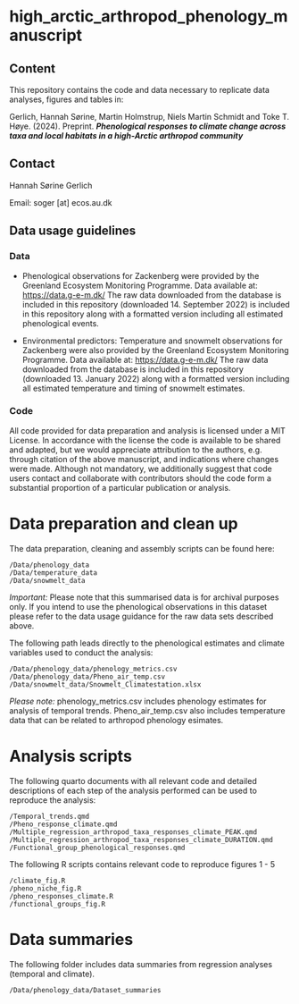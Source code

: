 # high_arctic_arthropod_phenology_manuscript

## Content
This repository contains the code and data necessary to replicate data analyses, figures and tables in:

Gerlich, Hannah Sørine, Martin Holmstrup, Niels Martin Schmidt and Toke T. Høye. (2024). Preprint. ***Phenological responses to climate change across taxa and local habitats in a high-Arctic arthropod community***

## Contact
Hannah Sørine Gerlich

Email: soger [at] ecos.au.dk

## Data usage guidelines

### Data

- Phenological observations for Zackenberg were provided by the Greenland Ecosystem Monitoring Programme. Data available at: https://data.g-e-m.dk/ The raw data downloaded from the database is included in this repository (downloaded 14. September 2022) is included in this repository along with a formatted version including all estimated phenological events.

- Environmental predictors: Temperature and snowmelt observations for Zackenberg were also provided by the Greenland Ecosystem Monitoring Programme. Data available at: https://data.g-e-m.dk/ The raw data downloaded from the database is included in this repository (downloaded 13. January 2022) along with a formatted version including all estimated temperature and timing of snowmelt estimates.

### Code 
All code provided for data preparation and analysis is licensed under a MIT License. In accordance with the license the code is available to be shared and adapted, but we would appreciate attribution to the authors, e.g. through citation of the above manuscript, and indications where changes were made. Although not mandatory, we additionally suggest that code users contact and collaborate with contributors should the code form a substantial proportion of a particular publication or analysis.

# Data preparation and clean up
The data preparation, cleaning and assembly scripts can be found here:

```
/Data/phenology_data
/Data/temperature_data
/Data/snowmelt_data

```

*Important:* Please note that this summarised data is for archival purposes only. If you intend to use the phenological observations in this dataset please refer to the data usage guidance for the raw data sets described above. 

The following path leads directly to the phenological estimates and climate variables used to conduct the analysis:

```
/Data/phenology_data/phenology_metrics.csv
/Data/phenology_data/Pheno_air_temp.csv
/Data/snowmelt_data/Snowmelt_Climatestation.xlsx

```
*Please note:* phenology_metrics.csv includes phenology estimates for analysis of temporal trends. Pheno_air_temp.csv also includes temperature data that can be related to arthropod phenology esimates.  

# Analysis scripts
The following quarto documents with all relevant code and detailed descriptions of each step of the analysis performed can be used to reproduce the analysis:


```
/Temporal_trends.qmd
/Pheno_response_climate.qmd
/Multiple_regression_arthropod_taxa_responses_climate_PEAK.qmd
/Multiple_regression_arthropod_taxa_responses_climate_DURATION.qmd
/Functional_group_phenological_responses.qmd

```

The following R scripts contains relevant code to reproduce figures 1 - 5

```
/climate_fig.R
/pheno_niche_fig.R
/pheno_responses_climate.R
/functional_groups_fig.R

```

# Data summaries
The following folder includes data summaries from regression analyses (temporal and climate).

```
/Data/phenology_data/Dataset_summaries

```
